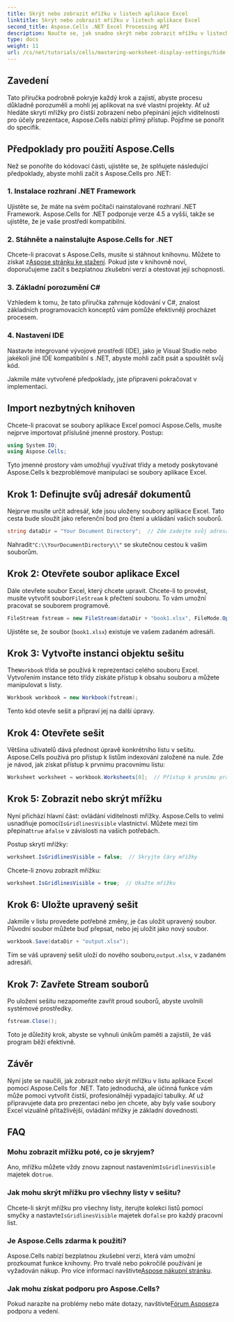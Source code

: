 ```yaml
---
title: Skrýt nebo zobrazit mřížku v listech aplikace Excel
linktitle: Skrýt nebo zobrazit mřížku v listech aplikace Excel
second_title: Aspose.Cells .NET Excel Processing API
description: Naučte se, jak snadno skrýt nebo zobrazit mřížku v listech aplikace Excel pomocí Aspose.Cells for .NET. Tento obsáhlý tutoriál obsahuje pokyny krok za krokem.
type: docs
weight: 11
url: /cs/net/tutorials/cells/mastering-worksheet-display-settings/hide-display-gridlines/
---
```

## Zavedení

Tato příručka podrobně pokryje každý krok a zajistí, abyste procesu důkladně porozuměli a mohli jej aplikovat na své vlastní projekty. Ať už hledáte skrytí mřížky pro čistší zobrazení nebo přepínání jejich viditelnosti pro účely prezentace, Aspose.Cells nabízí přímý přístup. Pojďme se ponořit do specifik.

## Předpoklady pro použití Aspose.Cells

Než se ponoříte do kódovací části, ujistěte se, že splňujete následující předpoklady, abyste mohli začít s Aspose.Cells pro .NET:

### 1. Instalace rozhraní .NET Framework
Ujistěte se, že máte na svém počítači nainstalované rozhraní .NET Framework. Aspose.Cells for .NET podporuje verze 4.5 a vyšší, takže se ujistěte, že je vaše prostředí kompatibilní.

### 2. Stáhněte a nainstalujte Aspose.Cells for .NET
Chcete-li pracovat s Aspose.Cells, musíte si stáhnout knihovnu. Můžete to získat z[Aspose stránku ke stažení](https://releases.aspose.com/cells/net/). Pokud jste v knihovně noví, doporučujeme začít s bezplatnou zkušební verzí a otestovat její schopnosti.

### 3. Základní porozumění C#
Vzhledem k tomu, že tato příručka zahrnuje kódování v C#, znalost základních programovacích konceptů vám pomůže efektivněji procházet procesem.

### 4. Nastavení IDE
Nastavte integrované vývojové prostředí (IDE), jako je Visual Studio nebo jakékoli jiné IDE kompatibilní s .NET, abyste mohli začít psát a spouštět svůj kód.

Jakmile máte vytvořené předpoklady, jste připraveni pokračovat v implementaci.

## Import nezbytných knihoven

Chcete-li pracovat se soubory aplikace Excel pomocí Aspose.Cells, musíte nejprve importovat příslušné jmenné prostory. Postup:

```csharp
using System.IO;
using Aspose.Cells;
```

Tyto jmenné prostory vám umožňují využívat třídy a metody poskytované Aspose.Cells k bezproblémové manipulaci se soubory aplikace Excel.

## Krok 1: Definujte svůj adresář dokumentů

Nejprve musíte určit adresář, kde jsou uloženy soubory aplikace Excel. Tato cesta bude sloužit jako referenční bod pro čtení a ukládání vašich souborů.

```csharp
string dataDir = "Your Document Directory";  // Zde zadejte svůj adresář
```

 Nahradit`"C:\\YourDocumentDirectory\\"` se skutečnou cestou k vašim souborům.

## Krok 2: Otevřete soubor aplikace Excel

 Dále otevřete soubor Excel, který chcete upravit. Chcete-li to provést, musíte vytvořit soubor`FileStream` k přečtení souboru. To vám umožní pracovat se souborem programově.

```csharp
FileStream fstream = new FileStream(dataDir + "book1.xlsx", FileMode.Open);
```

Ujistěte se, že soubor (`book1.xlsx`) existuje ve vašem zadaném adresáři.

## Krok 3: Vytvořte instanci objektu sešitu

 The`Workbook` třída se používá k reprezentaci celého souboru Excel. Vytvořením instance této třídy získáte přístup k obsahu souboru a můžete manipulovat s listy.

```csharp
Workbook workbook = new Workbook(fstream);
```

Tento kód otevře sešit a připraví jej na další úpravy.

## Krok 4: Otevřete sešit

Většina uživatelů dává přednost úpravě konkrétního listu v sešitu. Aspose.Cells používá pro přístup k listům indexování založené na nule. Zde je návod, jak získat přístup k prvnímu pracovnímu listu:

```csharp
Worksheet worksheet = workbook.Worksheets[0];  // Přístup k prvnímu pracovnímu listu
```

## Krok 5: Zobrazit nebo skrýt mřížku

Nyní přichází hlavní část: ovládání viditelnosti mřížky. Aspose.Cells to velmi usnadňuje pomocí`IsGridlinesVisible` vlastnictví. Můžete mezi tím přepínat`true` a`false` v závislosti na vašich potřebách.

Postup skrytí mřížky:

```csharp
worksheet.IsGridlinesVisible = false;  // Skryjte čáry mřížky
```

Chcete-li znovu zobrazit mřížku:

```csharp
worksheet.IsGridlinesVisible = true;  // Ukažte mřížku
```

## Krok 6: Uložte upravený sešit

Jakmile v listu provedete potřebné změny, je čas uložit upravený soubor. Původní soubor můžete buď přepsat, nebo jej uložit jako nový soubor.

```csharp
workbook.Save(dataDir + "output.xlsx");
```

 Tím se váš upravený sešit uloží do nového souboru,`output.xlsx`, v zadaném adresáři.

## Krok 7: Zavřete Stream souborů

Po uložení sešitu nezapomeňte zavřít proud souborů, abyste uvolnili systémové prostředky.

```csharp
fstream.Close();
```

Toto je důležitý krok, abyste se vyhnuli únikům paměti a zajistili, že váš program běží efektivně.

## Závěr

Nyní jste se naučili, jak zobrazit nebo skrýt mřížku v listu aplikace Excel pomocí Aspose.Cells for .NET. Tato jednoduchá, ale účinná funkce vám může pomoci vytvořit čistší, profesionálněji vypadající tabulky. Ať už připravujete data pro prezentaci nebo jen chcete, aby byly vaše soubory Excel vizuálně přitažlivější, ovládání mřížky je základní dovedností.

## FAQ

### Mohu zobrazit mřížku poté, co je skryjem?
 Ano, mřížku můžete vždy znovu zapnout nastavením`IsGridlinesVisible` majetek do`true`.

### Jak mohu skrýt mřížku pro všechny listy v sešitu?
 Chcete-li skrýt mřížku pro všechny listy, iterujte kolekci listů pomocí smyčky a nastavte`IsGridlinesVisible` majetek do`false` pro každý pracovní list.

### Je Aspose.Cells zdarma k použití?
 Aspose.Cells nabízí bezplatnou zkušební verzi, která vám umožní prozkoumat funkce knihovny. Pro trvalé nebo pokročilé používání je vyžadován nákup. Pro více informací navštivte[Aspose nákupní stránku](https://purchase.aspose.com/buy).

### Jak mohu získat podporu pro Aspose.Cells?
 Pokud narazíte na problémy nebo máte dotazy, navštivte[Fórum Aspose](https://forum.aspose.com/c/cells/9)za podporu a vedení.